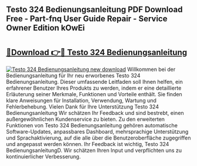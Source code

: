 ## Testo 324 Bedienungsanleitung PDF Download Free - Part-fnq User Guide Repair - Service Owner Edition kOwEi

# <h2><a href="http://df36em.blite.top/?on=Testo+324+Bedienungsanleitung">🔗Download 👉🔴 Testo 324 Bedienungsanleitung</a></h2>

[![Testo 324 Bedienungsanleitung new download](https://i.imgur.com/lujVjoI.png)](http://df36em.blite.top/?on=Testo+324+Bedienungsanleitung)
Willkommen bei der Bedienungsanleitung für Ihr neu erworbenes Testo 324 Bedienungsanleitung. Dieser umfassende Leitfaden soll Ihnen helfen, ein erfahrener Benutzer Ihres Produkts zu werden, indem er eine detaillierte Erläuterung seiner Merkmale, Funktionen und Vorteile enthält. Sie finden klare Anweisungen für Installation, Verwendung, Wartung und Fehlerbehebung. Vielen Dank für Ihre Unterstützung Testo 324 Bedienungsanleitung Wir schätzen Ihr Feedback und sind bestrebt, einen außergewöhnlichen Kundenservice zu bieten. Zu den erweiterten Funktionen von Testo 324 Bedienungsanleitung gehören automatische Software-Updates, anpassbares Dashboard, mehrsprachige Unterstützung und Sprachaktivierung, auf die alle über die Benutzeroberfläche zugegriffen und angepasst werden können. Ihr Feedback ist wichtig, Testo 324 BedienungsanleitungD. Wir schätzen Ihren Input und verpflichten uns zu kontinuierlicher Verbesserung.

